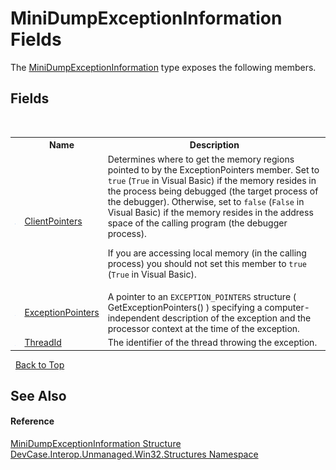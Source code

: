 # MiniDumpExceptionInformation Fields
 

The <a href="T_DevCase_Interop_Unmanaged_Win32_Structures_MiniDumpExceptionInformation">MiniDumpExceptionInformation</a> type exposes the following members.


## Fields
&nbsp;<table><tr><th></th><th>Name</th><th>Description</th></tr><tr><td>![Public field](media/pubfield.gif "Public field")</td><td><a href="F_DevCase_Interop_Unmanaged_Win32_Structures_MiniDumpExceptionInformation_ClientPointers">ClientPointers</a></td><td>
Determines where to get the memory regions pointed to by the ExceptionPointers member. Set to `true` (`True` in Visual Basic) if the memory resides in the process being debugged (the target process of the debugger). Otherwise, set to `false` (`False` in Visual Basic) if the memory resides in the address space of the calling program (the debugger process). 

 If you are accessing local memory (in the calling process) you should not set this member to `true` (`True` in Visual Basic).</td></tr><tr><td>![Public field](media/pubfield.gif "Public field")</td><td><a href="F_DevCase_Interop_Unmanaged_Win32_Structures_MiniDumpExceptionInformation_ExceptionPointers">ExceptionPointers</a></td><td>
A pointer to an `EXCEPTION_POINTERS` structure ( GetExceptionPointers() ) specifying a computer-independent description of the exception and the processor context at the time of the exception.</td></tr><tr><td>![Public field](media/pubfield.gif "Public field")</td><td><a href="F_DevCase_Interop_Unmanaged_Win32_Structures_MiniDumpExceptionInformation_ThreadId">ThreadId</a></td><td>
The identifier of the thread throwing the exception.</td></tr></table>&nbsp;
<a href="#minidumpexceptioninformation-fields">Back to Top</a>

## See Also


#### Reference
<a href="T_DevCase_Interop_Unmanaged_Win32_Structures_MiniDumpExceptionInformation">MiniDumpExceptionInformation Structure</a><br /><a href="N_DevCase_Interop_Unmanaged_Win32_Structures">DevCase.Interop.Unmanaged.Win32.Structures Namespace</a><br />